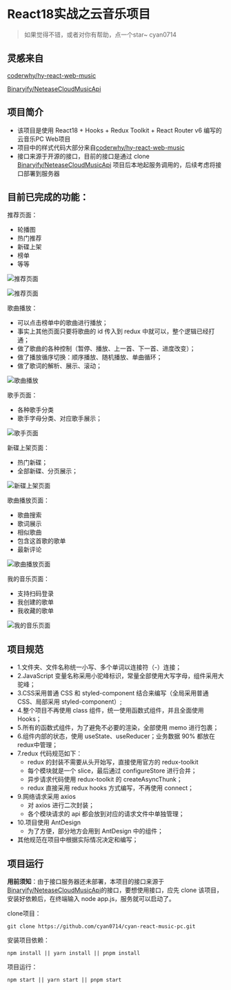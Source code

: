 # React18实战之云音乐项目

> 如果觉得不错，或者对你有帮助，点一个star~ cyan0714

## 灵感来自

[coderwhy/hy-react-web-music](https://github.com/coderwhy/hy-react-web-music)

[Binaryify/NeteaseCloudMusicApi](https://github.com/Binaryify/NeteaseCloudMusicApi)

## 项目简介

* 该项目是使用 React18 + Hooks + Redux Toolkit + React Router v6 编写的云音乐PC Web项目
* 项目中的样式代码大部分来自[coderwhy/hy-react-web-music](https://github.com/coderwhy/hy-react-web-music)
* 接口来源于开源的接口，目前的接口是通过 clone [Binaryify/NeteaseCloudMusicApi](https://github.com/Binaryify/NeteaseCloudMusicApi) 项目后本地起服务调用的，后续考虑将接口部署到服务器

## 目前已完成的功能：

推荐页面：

* 轮播图
* 热门推荐
* 新碟上架
* 榜单
* 等等

![推荐页面](https://raw.githubusercontent.com/cyan0714/cyan-react-music-pc/master/src/assets/imgs/readme/recommend1.png)

![推荐页面](https://raw.githubusercontent.com/cyan0714/cyan-react-music-pc/master/src/assets/imgs/readme/recommend2.png)

歌曲播放：

* 可以点击榜单中的歌曲进行播放；
* 事实上其他页面只要将歌曲的 id 传入到 redux 中就可以，整个逻辑已经打通；
* 做了歌曲的各种控制（暂停、播放、上一首、下一首、进度改变）；
* 做了播放循序切换：顺序播放、随机播放、单曲循环；
* 做了歌词的解析、展示、滚动；

![歌曲播放](https://raw.githubusercontent.com/cyan0714/cyan-react-music-pc/master/src/assets/imgs/readme/playlist.png)

歌手页面：

* 各种歌手分类
* 歌手字母分类、对应歌手展示；

![歌手页面](https://raw.githubusercontent.com/cyan0714/cyan-react-music-pc/master/src/assets/imgs/readme/artist.png)

新碟上架页面：

* 热门新碟；
* 全部新碟、分页展示；

![新碟上架页面](https://raw.githubusercontent.com/cyan0714/cyan-react-music-pc/master/src/assets/imgs/readme/album.png)

歌曲播放页面：

* 歌曲搜索
* 歌词展示
* 相似歌曲
* 包含这首歌的歌单
* 最新评论

![歌曲播放页面](https://raw.githubusercontent.com/cyan0714/cyan-react-music-pc/master/src/assets/imgs/readme/player-page.png)

我的音乐页面：

* 支持扫码登录
* 我创建的歌单
* 我收藏的歌单

![我的音乐页面](https://raw.githubusercontent.com/cyan0714/cyan-react-music-pc/master/src/assets/imgs/readme/my-created-list.png)

## 项目规范
* 1.文件夹、文件名称统一小写、多个单词以连接符（-）连接；
* 2.JavaScript 变量名称采用小驼峰标识，常量全部使用大写字母，组件采用大驼峰；
* 3.CSS采用普通 CSS 和 styled-component 结合来编写（全局采用普通 CSS、局部采用 styled-component）;
* 4.整个项目不再使用 class 组件，统一使用函数式组件，并且全面使用 Hooks；
* 5.所有的函数式组件，为了避免不必要的渲染，全部使用 memo 进行包裹；
* 6.组件内部的状态，使用 useState、useReducer；业务数据 90% 都放在redux中管理；
* 7.redux 代码规范如下：
  * redux 的封装不需要从头开始写，直接使用官方的 redux-toolkit
  * 每个模块就是一个 slice，最后通过 configureStore 进行合并；
  * 异步请求代码使用 redux-toolkit 的 createAsyncThunk；
  * redux 直接采用 redux hooks 方式编写，不再使用 connect；
* 9.网络请求采用 axios
  * 对 axios 进行二次封装；
  * 各个模块请求的 api 都会放到对应的请求文件中单独管理；
* 10.项目使用 AntDesign
  * 为了方便，部分地方会用到 AntDesign 中的组件；
* 其他规范在项目中根据实际情况决定和编写；

## 项目运行
**用前须知**：由于接口服务器还未部署，本项目的接口来源于[Binaryify/NeteaseCloudMusicApi](https://github.com/Binaryify/NeteaseCloudMusicApi)的接口，要想使用接口，应先 clone 该项目，安装好依赖后，在终端输入 node app.js，服务就可以启动了。

clone项目：

```
git clone https://github.com/cyan0714/cyan-react-music-pc.git
```

安装项目依赖：

```shell
npm install || yarn install || pnpm install
```

项目运行：

```shell
npm start || yarn start || pnpm start
```



